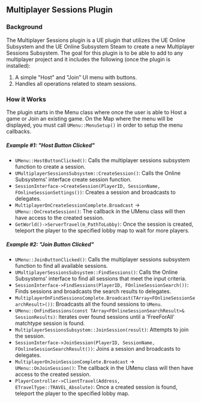 ## Multiplayer Sessions Plugin

### Background
The Multiplayer Sessions plugin is a UE plugin that utilizes the UE Online Subsystem and the UE Online Subsystem Steam to create a new Multiplayer Sessions Subsystem. The goal for this plugin is to be able to add to any multiplayer project and it includes the following (once the plugin is installed):
1. A simple "Host" and "Join" UI menu with buttons.
2. Handles all operations related to steam sessions.


### How it Works
The plugin starts in the Menu class where once the user is able to Host a game or Join an existing game. On the Map where the menu will be displayed, you must call `UMenu::MenuSetup()` in order to setup the menu callbacks.

##### Example #1: "Host Button Clicked"
- `UMenu::HostButtonClicked()`: Calls the multiplayer sessions subsystem function to create a session.
- `UMultiplayerSessionsSubsystem::CreateSession()`: Calls the Online Subsystems' interface create session function.
- `SessionInterface->CreateSession(PlayerID, SessionName, FOnlineSessionSettings())`: Creates a session and broadcasts to delegates.
- `MultiplayerOnCreateSessionComplete.Broadcast` -> `UMenu::OnCreateSession()`: The callback in the UMenu class will then have access to the created session. 
- `GetWorld()->ServerTravel(m_PathToLobby)`: Once the session is created, teleport the player to the specified lobby map to wait for more players.

##### Example #2: "Join Button Clicked"
- `UMenu::JoinButtonClicked()`: Calls the multiplayer sessions subsystem function to find all available sessions.
- `UMultiplayerSessionsSubsystem::FindSessions()`: Calls the Online Subsystems' interface to find all sessions that meet the input criteria.
- `SessionInterface->FindSessions(PlayerID, FOnlineSessionSearch())`: Finds sessions and broadcasts the search results to delegates.
- `MultiplayerOnFindSessionsComplete.Broadcast(TArray<FOnlineSessionSearchResult>())`: Broadcasts all the found sessions to `UMenu`.
- `UMenu::OnFindSessions(const TArray<FOnlineSessionSearchResult>& SessionResults)`: Iterates over found sessions until a 'FreeForAll' matchtype session is found.
- `MultiplayerSessionsSubsystem::JoinSession(result)`: Attempts to join the session.
- `SessionInterface->JoinSession(PlayerID, SessionName, FOnlineSessionSearchResult())`: Joins a session and broadcasts to delegates.
- `MultiplayerOnJoinSessionComplete.Broadcast` ->  `UMenu::OnJoinSession()`: The callback in the UMenu class will then have access to the created session.
- `PlayerController->ClientTravel(Address, ETravelType::TRAVEL_Absolute)`: Once a created session is found, teleport the player to the specified lobby map.
